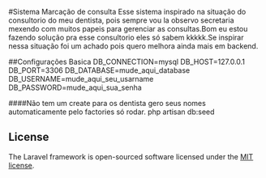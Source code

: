 #Sistema Marcação de consulta
	Esse sistema inspirado na situação do consultorio do meu dentista, pois sempre vou la observo secretaria mexendo com muitos papeis para gerenciar as consultas.Bom eu estou fazendo solução pra esse consultorio eles só sabem kkkkk.Se inspirar nessa situação foi um achado pois quero melhora ainda mais em backend.



##Configurações Basica
	DB_CONNECTION=mysql
	DB_HOST=127.0.0.1
	DB_PORT=3306
	DB_DATABASE=mude_aqui_database
	DB_USERNAME=mude_aqui_seu_usarname
	DB_PASSWORD=mude_aqui_sua_senha

####Não tem um create para os dentista gero seus nomes automaticamente pelo factories só rodar.
	php artisan db:seed 
## License

The Laravel framework is open-sourced software licensed under the [MIT license](https://opensource.org/licenses/MIT).
